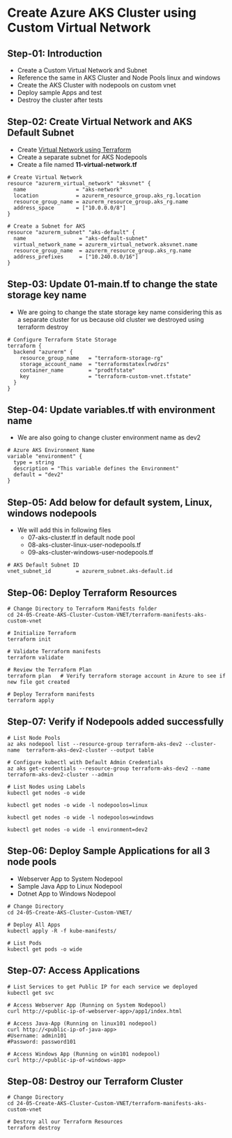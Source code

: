 # Create Azure AKS Cluster using Custom Virtual Network

## Step-01: Introduction
- Create a Custom Virtual Network and Subnet
- Reference the same in AKS Cluster and Node Pools linux and windows
- Create the AKS Cluster with nodepools on custom vnet
- Deploy sample Apps and test
- Destroy the cluster after tests

## Step-02: Create Virtual Network and AKS Default Subnet
- Create [Virtual Network using Terraform](https://registry.terraform.io/providers/hashicorp/azurerm/latest/docs/resources/virtual_network)
- Create a separate subnet for AKS Nodepools
- Create a file named **11-virtual-network.tf**
```
# Create Virtual Network
resource "azurerm_virtual_network" "aksvnet" {
  name                = "aks-network"
  location            = azurerm_resource_group.aks_rg.location
  resource_group_name = azurerm_resource_group.aks_rg.name
  address_space       = ["10.0.0.0/8"]
}

# Create a Subnet for AKS
resource "azurerm_subnet" "aks-default" {
  name                 = "aks-default-subnet"
  virtual_network_name = azurerm_virtual_network.aksvnet.name
  resource_group_name  = azurerm_resource_group.aks_rg.name
  address_prefixes     = ["10.240.0.0/16"]
}
```

## Step-03: Update 01-main.tf to change the state storage key name
- We are going to change the state storage key name considering this as a separate cluster for us because old cluster we destroyed using terraform destroy
```
# Configure Terraform State Storage
terraform {
  backend "azurerm" {
    resource_group_name   = "terraform-storage-rg"
    storage_account_name  = "terraformstatexlrwdrzs"
    container_name        = "prodtfstate"
    key                   = "terraform-custom-vnet.tfstate"
  }
}
```

## Step-04: Update variables.tf with environment name
- We are also going to change cluster environment name as dev2
```
# Azure AKS Environment Name
variable "environment" {
  type = string  
  description = "This variable defines the Environment"  
  default = "dev2"
}
```

## Step-05: Add below for default system, Linux, windows nodepools
- We will add this in following files
  - 07-aks-cluster.tf in default node pool
  - 08-aks-cluster-linux-user-nodepools.tf
  - 09-aks-cluster-windows-user-nodepools.tf
```
# AKS Default Subnet ID
vnet_subnet_id        = azurerm_subnet.aks-default.id
```

## Step-06: Deploy Terraform Resources
```
# Change Directory to Terraform Manifests folder
cd 24-05-Create-AKS-Cluster-Custom-VNET/terraform-manifests-aks-custom-vnet
```
```
# Initialize Terraform
terraform init
```
```
# Validate Terraform manifests
terraform validate
```
```
# Review the Terraform Plan
terraform plan   # Verify terraform storage account in Azure to see if new file got created
```
```
# Deploy Terraform manifests
terraform apply
```

## Step-07: Verify if Nodepools added successfully
```
# List Node Pools
az aks nodepool list --resource-group terraform-aks-dev2 --cluster-name  terraform-aks-dev2-cluster --output table
```
```
# Configure kubectl with Default Admin Credentials
az aks get-credentials --resource-group terraform-aks-dev2 --name  terraform-aks-dev2-cluster --admin
```
```
# List Nodes using Labels
kubectl get nodes -o wide
```
```
kubectl get nodes -o wide -l nodepoolos=linux
```
```
kubectl get nodes -o wide -l nodepoolos=windows
```
```
kubectl get nodes -o wide -l environment=dev2
```

## Step-06: Deploy Sample Applications for all 3 node pools
- Webserver App to System Nodepool
- Sample Java App to Linux Nodepool
- Dotnet App to Windows Nodepool
```
# Change Directory
cd 24-05-Create-AKS-Cluster-Custom-VNET/
```
```
# Deploy All Apps
kubectl apply -R -f kube-manifests/
```
```
# List Pods
kubectl get pods -o wide
```

## Step-07: Access Applications
```
# List Services to get Public IP for each service we deployed
kubectl get svc
```
```
# Access Webserver App (Running on System Nodepool)
curl http://<public-ip-of-webserver-app>/app1/index.html
```
```
# Access Java-App (Running on linux101 nodepool)
curl http://<public-ip-of-java-app>
#Username: admin101
#Password: password101
```
```
# Access Windows App (Running on win101 nodepool)
curl http://<public-ip-of-windows-app>
```

## Step-08: Destroy our Terraform Cluster
```
# Change Directory
cd 24-05-Create-AKS-Cluster-Custom-VNET/terraform-manifests-aks-custom-vnet
```
```
# Destroy all our Terraform Resources
terraform destroy
```
